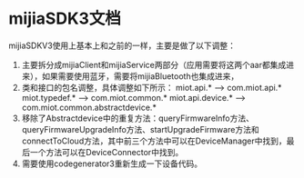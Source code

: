 ﻿# mijiaSDK3文档

mijiaSDKV3使用上基本上和之前的一样，主要是做了以下调整：

1. 主要拆分成mijiaClient和mijiaService两部分（应用需要将这两个aar都集成进来），如果需要使用蓝牙，需要将mijiaBluetooth也集成进来，
2. 类和接口的包名调整，具体调整如下所示：
miot.api.* --> com.miot.api.*
miot.typedef.* --> com.miot.common.*
miot.api.device.* --> com.miot.common.abstractdevice.*
3. 移除了Abstractdevice中的重复方法：queryFirmwareInfo方法、queryFirmwareUpgradeInfo方法、startUpgradeFirmware方法和connectToCloud方法，其中前三个方法中可以在DeviceManager中找到，最后一个方法可以在DeviceConnector中找到。
4. 需要使用codegenerator3重新生成一下设备代码。
